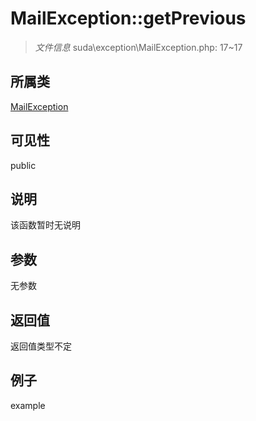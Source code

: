 # MailException::getPrevious



> *文件信息* suda\exception\MailException.php: 17~17

## 所属类 

[MailException](../MailException.md)

## 可见性

 public 

## 说明

该函数暂时无说明


## 参数


无参数


## 返回值

返回值类型不定


## 例子

example